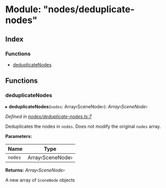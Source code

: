 
# Module: "nodes/deduplicate-nodes"

## Index

### Functions

* [deduplicateNodes](_nodes_deduplicate_nodes_.md#deduplicatenodes)

## Functions

###  deduplicateNodes

▸ **deduplicateNodes**(`nodes`: Array‹SceneNode›): *Array‹SceneNode›*

*Defined in [nodes/deduplicate-nodes.ts:7](https://github.com/yuanqing/create-figma-plugin/blob/master/packages/utilities/src/nodes/deduplicate-nodes.ts#L7)*

Deduplicates the nodes in `nodes`. Does not modify the original
`nodes` array.

**Parameters:**

Name | Type |
------ | ------ |
`nodes` | Array‹SceneNode› |

**Returns:** *Array‹SceneNode›*

A new array of `SceneNode` objects

